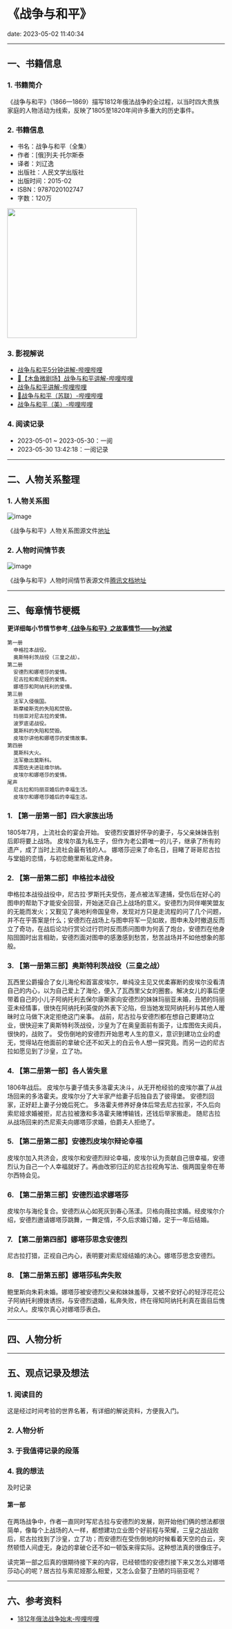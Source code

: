 # 《战争与和平》
date: 2023-05-02 11:40:34

---

## 一、书籍信息

### 1. 书籍简介

《战争与和平》（1866—1869）描写1812年俄法战争的全过程，以当时四大贵族家庭的人物活动为线索，反映了1805至1820年间许多重大的历史事件。

### 2. 书籍信息

- 书名：战争与和平（全集）
- 作者：[俄]列夫·托尔斯泰
- 译者：刘辽逸
- 出版社：人民文学出版社
- 出版时间：2015-02
- ISBN：9787020102747
- 字数：120万

<img height="300" src="https://s1.ax1x.com/2023/05/02/p9GBAcd.png"/>

### 3. 影视解说

- [战争与和平5分钟讲解-哔哩哔哩](https://www.bilibili.com/video/BV1hW411P7cW)
- [🧡【木鱼微剧场】战争与和平讲解-哔哩哔哩](https://www.bilibili.com/video/BV1PW411B7FA)
- [战争与和平讲解-哔哩哔哩](https://www.bilibili.com/video/BV11T411t7cu)
- [🧡战争与和平（苏联）-哔哩哔哩](https://www.bilibili.com/bangumi/play/ep374414)
- [战争与和平（美）-哔哩哔哩](https://www.bilibili.com/bangumi/play/ep269457)


### 4. 阅读记录

- 2023-05-01 ~ 2023-05-30：一阅
- 2023-05-30 13:42:18：一阅记录

---

## 二、人物关系整理

### 1. 人物关系图

![image](https://s1.ax1x.com/2023/04/13/ppvRHoj.png)

《战争与和平》人物关系图源文件[地址](https://boardmix.cn/app/share/CAE.COSm0AwgASoQGx5Yaq7JpLJxZ-L5OGiEBTAGQAE/7ejlcw)


### 2. 人物时间情节表

![image](https://s1.ax1x.com/2023/04/13/ppvRHoj.png)

《战争与和平》人物时间情节表源文件[腾讯文档地址](https://docs.qq.com/sheet/DRW9qZHlhdmdkSkdu)

---

## 三、每章情节梗概

**更详细每小节情节参考[《战争与和平》之故事情节——by池斌](https://zhuanlan.zhihu.com/p/37511606)**

```
第一册
  申格拉本战役。
  奥斯特利茨战役（三皇之战）。
第二册
  安德烈和娜塔莎的爱情。
  尼古拉和索尼娅的爱情。
  娜塔莎和阿纳托利的爱情。
第三册
  法军入侵俄国。
  斯摩棱斯克的失陷和焚毁。
  玛丽亚对尼古拉的爱情。
  波罗底诺战役。
  莫斯科的失陷和焚毁。
  皮埃尔讲他和娜塔莎的爱情故事。
第四册
  莫斯科大火。
  法军撤出莫斯科。
  库图佐夫进驻维尔纳。
  皮埃尔和娜塔莎的爱情。
尾声
  尼古拉和玛丽亚婚后的幸福生活。
  皮埃尔和娜塔莎婚后的幸福生活。
```

### 1. 【第一册第一部】四大家族出场

1805年7月，上流社会的宴会开始。
安德烈安置好怀孕的妻子，与父亲妹妹告别后即将要上战场。
皮埃尔虽为私生子，但作为老公爵唯一的儿子，继承了所有的遗产，成了当时上流社会最有钱的人。
娜塔莎迎来了命名日，目睹了哥哥尼古拉与堂姐的恋情，与初恋鲍里斯私定终身。
### 2. 【第一册第二部】申格拉本战役

申格拉本战役战役中，尼古拉·罗斯托夫受伤，差点被法军逮捕，受伤后在好心的图申的帮助下才能安全回营，开始迷茫自己上战场的意义。安德烈为同伴嘲笑盟友的无能而发火；又觐见了奥地利帝国皇帝，发现对方只是走流程的问了几个问题，并不在乎答案是什么；安德烈在战场上与图申将军一见如故，图申未及时撤退反而立了奇功，在战后论功行赏论过行罚时反而质问图申为何丢了炮台，安德烈在他身陷囹圄时出言相助，安德烈面对图申的感激感到愁苦，愁苦战场并不如他想象的那般。

### 3. 【第一册第三部】奥斯特利茨战役（三皇之战）

瓦西里公爵撮合了女儿海伦和首富皮埃尔，单纯没主见又优柔寡断的皮埃尔没看清自己的内心，以为自己爱上了海伦，便入了瓦西里父女的圈套。解决女儿的事后便带着自己的小儿子阿纳托利去保尔康斯家向安德烈的妹妹玛丽亚未婚，丑陋的玛丽亚未经情事，很快在阿纳托利英俊的外表下沦陷，但当她发现阿纳托利与其他人暧昧时立马做下决定拒绝这门亲事。
战前，尼古拉与安德烈都在想自己要建功立业，很快迎来了奥斯特利茨战役，沙皇为了在奥皇面前有面子，让库图佐夫阅兵，很快的，战败了。
受伤倒地的安德烈开始思考人生的意义，意识到建功立业的虚无，觉得站在他面前的拿破仑还不如天上的白云令人想一探究竟。而另一边的尼古拉如愿见到了沙皇，立了功。

### 4. 【第二册第一部】各人皆失意

1806年战后。
皮埃尔与妻子情夫多洛霍夫决斗，从无开枪经验的皮埃尔赢了从战场回来的多洛霍夫。皮埃尔分了大半家产给妻子后独自去了彼得堡。
安德烈回家，正好赶上妻子分娩后死亡。
多洛霍夫修养好身体后常去尼古拉家，不久后向索尼娅求婚被拒，尼古拉被激和多洛霍夫赌博输钱，还钱后举家搬走。
随尼古拉从战场回来的杰尼索夫向娜塔莎求婚，伯爵夫人拒绝了。

### 5. 【第二册第二部】安德烈皮埃尔辩论幸福

皮埃尔加入共济会，皮埃尔和安德烈辩论幸福，皮埃尔认为贡献自己很幸福，安德烈认为自己一个人幸福就好了。再由改邪归正的尼古拉视角写法、俄两国皇帝在蒂尔西特会见。

### 6. 【第二册第三部】安德烈追求娜塔莎

皮埃尔与海伦复合。安德烈从心如死灰到春心荡漾。贝格向薇拉求婚。经皮埃尔介绍，安德烈邀请娜塔莎跳舞，一舞定情，不久后求婚订婚，定于一年后结婚。

### 7. 【第二册第四部】娜塔莎思念安德烈

尼古拉打猎，正视自己内心，表明要对索尼娅结婚的决心。娜塔莎思念安德烈。

### 8. 【第二册第五部】娜塔莎私奔失败

鲍里斯向朱莉未婚。娜塔莎被安德烈父亲和妹妹羞辱，又被不安好心的轻浮花花公子阿纳托利撩拨诱拐，与安德烈退婚，私奔失败，终在得知阿纳托利真在面目后愧对众人。皮埃尔真心对娜塔莎表白。

---

## 四、人物分析

---

## 五、观点记录及想法

### 1. 阅读目的

这是经过时间考验的世界名著，有详细的解说资料，方便我入门。

### 2. 人物分析

### 3. 于我值得记录的段落

### 4. 我的想法 

及时记录

#### 第一部

在两场战争中，作者一直同时写尼古拉与安德烈的发展，刚开始他们俩的想法都很简单，像每个上战场的人一样，都想建功立业图个好前程与荣耀，三皇之战战败后，尼古拉找到了沙皇，立了功；而安德烈在受伤倒地的时候看着天空的白云，突然顿悟人间虚无，身边的拿破仑还不如一顿饭来得实际。这种想法真的很像庄子。

读完第一部之后真的很期待接下来的内容，已经顿悟的安德烈接下来又怎么对娜塔莎动心的呢？居古拉与索尼娅那么相爱，又怎么会娶了丑陋的玛丽亚呢？

---

## 六、参考资料

- [1812年俄法战争始末-哔哩哔哩](https://www.bilibili.com/video/BV13Z4y1P7dH)